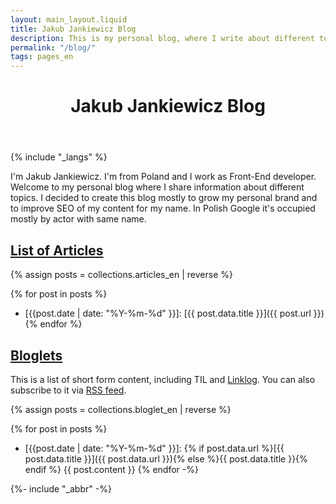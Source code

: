 ```yaml
---
layout: main_layout.liquid
title: Jakub Jankiewicz Blog
description: This is my personal blog, where I write about different topics that interests me.
permalink: "/blog/"
tags: pages_en
---
```


<header>
 <h1>Jakub Jankiewicz Blog</h1>
</header>

{% include "_langs" %}

I'm Jakub Jankiewicz. I'm from Poland and I work as Front-End developer.
Welcome to my personal blog where I share information about different topics.
I decided to create this blog mostly to grow my personal brand and to improve
SEO of my content for my name. In Polish Google it's occupied mostly by actor
with same name.

## [List of Articles](#list-of-articles)

{% assign posts = collections.articles_en | reverse %}

{% for post in posts %}
* [{{post.date | date: "%Y-%m-%d" }}]: [{{ post.data.title }}]({{ post.url }})
{% endfor %}

## [Bloglets](#bloglets)

This is a list of short form content, including TIL and
[Linklog](https://en.wikipedia.org/wiki/Linklog). You can also subscribe to it via
[RSS feed](/bloglet/rss.xml).

{% assign posts = collections.bloglet_en | reverse %}

{% for post in posts %}
* [{{post.date | date: "%Y-%m-%d" }}]: {% if post.data.url %}[{{ post.data.title }}]({{ post.data.url }}){% else %}{{ post.data.title }}{% endif %} {{ post.content }}
{% endfor -%}

{%- include "_abbr" -%}
